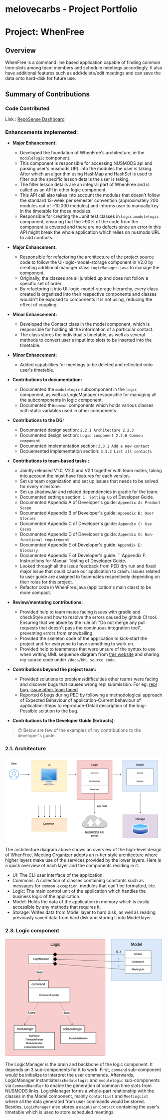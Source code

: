 <H1> melovecarbs - Project Portfolio </H1>
  
# Project: WhenFree

##  Overview

  WhenFree is a command line based application capable of finding common time-slots among team members and schedule meetings accordingly. It also have additional features such as add/delete/edit meetings and can save the data onto hard-disk for future use.

## Summary of Contributions

### Code Contributed
Link : [RepoSense Dashboard](https://nus-cs2113-ay1920s2.github.io/tp-dashboard/#=undefined&search=melovecarbs)

### Enhancements implemented:
* **Major Enhancement:**  
    * Developed the foundation of WhenFree's architecture, ie the ```modulelogic``` component. 
    * This component is responsible for accessing NUSMODS api and parsing user's nusmods URL into the modules the user is taking. After which an algorithm using HashMap and HashSet is used to filter out the specific lesson details the user is taking. 
    * The filter lesson details are an integral part of WhenFree and is called as an API in other logic component.
    * This API call also takes into account the modules that doesn't follow the standard 13-week per semester convention (approximately 200 modules out of ~10,000 modules) and informs user to manually key in the timetable for those modules. 
    * Responsible for creating the Junit test classes in ```Logic.modulelogic``` component, ensuring that the >90% of the code from the component is covered and there are no defects since an error in this API might break the whole application which relies on nusmods URL to add contacts.
* **Major Enhancement:**  
    * Responsible for refactoring the architecture of the project source code to follow the UI-logic-model-storage component in V2.0 by creating additional manager class:```LogicManager.java``` to manage the component. 
    * Originally, the classes are all jumbled up and does not follow a specific set of order. 
    * By refactoring it into UI-logic-model-storage hierarchy, every class created is organized into their respective components and classes wouldn't be exposed to components it is not using, reducing the effect of coupling.
* **Minor Enhancement:** 
    * Developed the Contact class in the model component, which is responsible for holding all the information of a particular contact. 
    * The class stores the individual's timetable, as well as several methods to convert user's input into slots to be inserted into the timetable.
* **Minor Enhancement:** 
    * Added capabilities for meetings to be deleted and reflected onto user's timetable.
* **Contributions to documentation:**
	* Documented the ```modulelogic``` subcomponent in the ```logic``` component, as well as LogicManager responsible for managing all the subcomponents in logic component.
	* Documented the```common``` components which holds various classes with static variables used in other components.
* **Contributions to the DG:**
	* Documented design section: ```2.2.1 Architecture 2.2.3```
	* Documented design section: ```Logic component 2.2.6 Common component```
	* Documented implementation section: ```3.3.1 Add a new contact```
	* Docuemented implementation section: ```3.3.2 List all contacts```
	
* **Contributions to team-based tasks :**
	* Jointly released V1.0, V2.0 and V2.1 together with team mates, taking into account the must have features for each version.
	* Set up team organization and set up issues that needs to be solved for every milestone.
	* Set up shadowJar and related dependencies in gradle for the team.
	* Documented settings section: ```1. Setting Up``` of Developer Guide.
	* Documented Appendix A of Developer's guide: ```Appendix A: Product Scope```
	* Documented Appendix B of Developer's guide: ```Appendix B: User Stories```
	* Documented Appendix C of Developer's guide: ```Appendix C: Use Cases```
	* Documented Appendix D of Developer's guide: ```Appendix D: Non-functional requirement```
	* Documented Appendix E of Developer's guide: ```Appendix E: Glossary```
	* Documented Appendix F of Developer's guide: ```Appendix F: Instructions for Manual Testing of Developer Guide.
    * Looked through all the issue feedback from PED dry run and fixed major issue that could cause our application to crash. Issues related to user guide are assigned to teammates respectively depending on their roles for this project.
    * Refactor code in WhenFree.java (application's main class) to be more compact.
    
* **Review/mentoring contributions:**
    * Provided help to team mates facing issues with gradle and checkStyle and how to resolve the errors caused by github CI tool. Ensuring that we abide by the rule of: "Do not merge any pull requests that doesn't pass the continuous integration tool", preventing errors from snowballing.
    * Provided the skeleton code of the application to kick-start the project and for everyone to have something to work on.
    * Provided help to teammates that were unsure of the syntax to use when writing UML sequence diagram from [this website](https://sequencediagram.org/) and sharing my source code under ```/docs/UML source code```.
    
* **Contributions beyond the project team:**
    * Provided solutions to problems/difficulties other teams were facing and discover bugs that causes wrong repl submission. For eg: [repl bug](https://github.com/nus-cs2113-AY1920S2/forum/issues/6), [issue other team faced](https://github.com/nus-cs2113-AY1920S2/forum/issues/104)
    * Reported 6 bugs during PED by following a methodological approach of Expected Behaviour of application-Current behaviour of application-Steps to reproduce-Detail description of the bug-Possible solution to the bug.
    
* **Contributions to the Developer Guide (Extracts)**: 

> :blush: Below are few of the examples of my contributions to the developer's guide.

### 2.1. Architecture
![Architecture Diagram](../images/architecture.png)<br>

The architecture diagram above shows an overview of the high-level design of WhenFree. Meeting Organizer
adopts an n-tier style architecture where higher layers make use of the services provided by the lower layers.
Here is a quick overview of each layer and the components residing in it.
* UI: The CLI user interface of the application.
* Commons: A collection of classes containing constants such as messages for ```common.exception```, modules that can't be formatted, etc.
* Logic: The main control unit of the application which handles the business logic of the application.
* Model: Holds the data of the application in memory which is easily accessible by any methods that requires it.
* Storage: Writes data from Model layer to hard disk, as well as reading previously saved data from hard disk and storing it into Model layer.

### 2.3. Logic component
![Logic Component](../images/logiccomponent.png)<br>

The LogicManager is the brain and backbone of the logic component. It depends on 3 sub-components for it to work.
First, ```command``` sub-component would be initialize to interpret the user commands. 
Afterwards, LogicManager instantiates```schedulelogic``` and ```modulelogic``` sub-components via ```CommandHandler``` to enable the generation of common time slots from NUSMODS links.
LogicManager forms a whole-part relationship with the classes in the Model component, mainly ```ContactList``` and ```MeetingList``` where all the data generated from user commands would be stored. Besides, ```LogicManager``` also stores a ```mainUser:Contact``` containing the user's timetable
which is used to store scheduled meetings.
